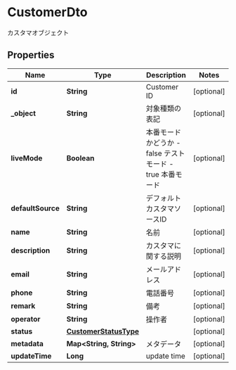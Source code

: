 

# CustomerDto

カスタマオブジェクト
## Properties

Name | Type | Description | Notes
------------ | ------------- | ------------- | -------------
**id** | **String** | Customer ID |  [optional]
**_object** | **String** | 対象種類の表記 |  [optional]
**liveMode** | **Boolean** | 本番モードかどうか - false テストモード - true 本番モード  |  [optional]
**defaultSource** | **String** | デフォルトカスタマソースID |  [optional]
**name** | **String** | 名前 |  [optional]
**description** | **String** | カスタマに関する説明 |  [optional]
**email** | **String** | メールアドレス |  [optional]
**phone** | **String** | 電話番号 |  [optional]
**remark** | **String** | 備考 |  [optional]
**operator** | **String** | 操作者 |  [optional]
**status** | [**CustomerStatusType**](CustomerStatusType.md) |  |  [optional]
**metadata** | **Map&lt;String, String&gt;** | メタデータ |  [optional]
**updateTime** | **Long** | update time |  [optional]



